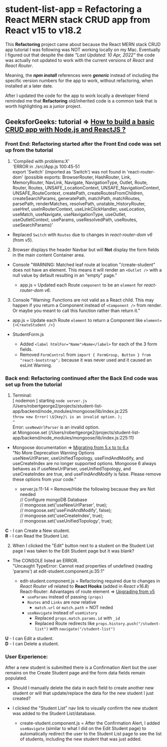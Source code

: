 # student-list-app = Refactoring a React MERN stack CRUD app from React v15 to v18.2

This **Refactoring** project came about because the React MERN stack CRUD app tutorial I was following was NOT working locally on my Mac. Eventually I figured out that despite the date *"Last Updated: 10 Apr, 2022"* the code was actually not updated to work with the current versions of *React* and *React Router*.  

Meaning, the ***npm install*** references were ***generic*** instead of including the specific version numbers for the app to work, without refactoring, when installed at a later date.  

After I updated the code for the app to work locally a developer friend reminded me that **Refactoring** old/inherited code is a common task that is worth highlighting as a junior project.  

## GeeksforGeeks: tutorial => [How to build a basic CRUD app with Node.js and ReactJS ?](https://www.geeksforgeeks.org/how-to-build-a-basic-crud-app-with-node-js-and-reactjs/)

### **Front End:** Refactoring started after the Front End code was set up from the tutorial  
1. 'Compiled with problems:X'  
  'ERROR in ./src/App.js 100:45-51  
  export 'Switch' (imported as 'Switch') was not found in 'react-router-dom' (possible exports: BrowserRouter, HashRouter, Link, MemoryRouter, NavLink, Navigate, NavigationType, Outlet, Route, Router, Routes, UNSAFE_LocationContext, UNSAFE_NavigationContext, UNSAFE_RouteContext, createPath, createRoutesFromChildren, createSearchParams, generatePath, matchPath, matchRoutes, parsePath, renderMatches, resolvePath, unstable_HistoryRouter, useHref, useInRouterContext, useLinkClickHandler, useLocation, useMatch, useNavigate, useNavigationType, useOutlet, useOutletContext, useParams, useResolvedPath, useRoutes, useSearchParams)'  
  
  - Replaced `Switch` with `Routes` due to changes in *react-router-dom v6* (from *v5*).  

2. Browser displays the header Navbar but will **Not** display the form fields in the main content Container area.  

  - Console "WARNING: Matched leaf route at location "/create-student" does not have an element. This means it will render an `<Outlet />` with a null value by default resulting in an "empty" page."  
  
    - app.js = Updated each Route `component` to be an `element` for *react-router-dom v6*.  

3. Console "Warning: Functions are not valid as a React child. This may happen if you return a Component instead of `<Component />` from render. Or maybe you meant to call this function rather than return it."  

  - app.js = Update each Route `element` to return a Component like `element={<CreateStudent />}`  
  
  - StudentForm.js
     - Added `<label htmlFor="Name">Name</label>` for each of the 3 form fields.  
     - Removed `FormControl` from `import { FormGroup, Button } from "react-bootstrap";` because it was never used and it caused an esLint Warning.  

### **Back end:** Refactoring continued after the Back End code was set up from the tutorial

1. Terminal:  
  [ nodemon ] starting `node server.js`  
  /Users/robertgeorge2/projects/student-list-app/backend/node_modules/mongoose/lib/index.js:225  
  `throw new Error(` `\${key}\ is an invalid option.` `);`  
  `^`  
  Error: `useNewUrlParser` is an invalid option.  
  at Mongoose.set (/Users/robertgeorge2/projects/student-list-app/backend/node_modules/mongoose/lib/index.js:225:11)  

  - Mongoose documentation => [Migrating from 5.x to to 6.x](https://mongoosejs.com/docs/migrating_to_6.html#no-more-deprecation-warning-options)  
        "No More Deprecation Warning Options  
        useNewUrlParser, useUnifiedTopology, useFindAndModify, and useCreateIndex are no longer supported options. Mongoose 6 always behaves as if useNewUrlParser, useUnifiedTopology, and useCreateIndex are true, and useFindAndModify is false. Please remove these options from your code."  

    - server.js:11-14 = Remove/Hide the following because they are Not needed  
    // Configure mongoDB Database  
    // mongoose.set('useNewUrlParser', true);  
    // mongoose.set('useFindAndModify', false);  
    // mongoose.set('useCreateIndex', true);  
    // mongoose.set('useUnifiedTopology', true);  

**C** - I can Create a New student.  
**R** - I can Read the Student List.  

2. When I clicked the "Edit" button next to a student on the Student List page I was taken to the Edit Student page but it was blank?  
  - The CONSOLE listed an ERROR.  
  "Uncaught TypeError: Cannot read properties of undefined (reading 'params') at edit-student.component.js:35:1"  

    - edit-student.component.js = Refactoring required due to changes in *React Router v6* related to **React Hooks** (added in *React v16.8*)  
    React-Router: Advantages of route element => [Upgrading from v5](https://github.com/remix-run/react-router/blob/main/docs/upgrading/v5.md#advantages-of-route-element)  
      - `useParams` instead of passing `(props)`  
      - `Routes` and `Links` are now relative  
          - `match.url` or `match.path` = NOT neded  
      - `useNavigate` instead of `useHistory`  
          - Replaced `props.match.params.id` with `_id`  
          - Replaced Route redirects like `props.history.push("/student-list")` with `navigate("/student-list")`  

**U** - I can Edit a student.  
**D** - I can Delete a student.  

### **User Experience:** 
After a new student is submitted there is a Confirmation Alert but the user remains on the Create Student page and the form data fields remain populated.   
- Should I manually delete the data in each field to create another new student or will that update/replace the data for the new student I just created?  
- I clicked the "Student List" nav link to visually confirm the new student was added to the Student List/database.  

  - create-student.component.js = After the Confirmation Alert, I added `useNavigate` (similar to what I did on the Edit Student page) to automatically redirect the user to the Student List page to see the list of students, including the new student that was just added.  